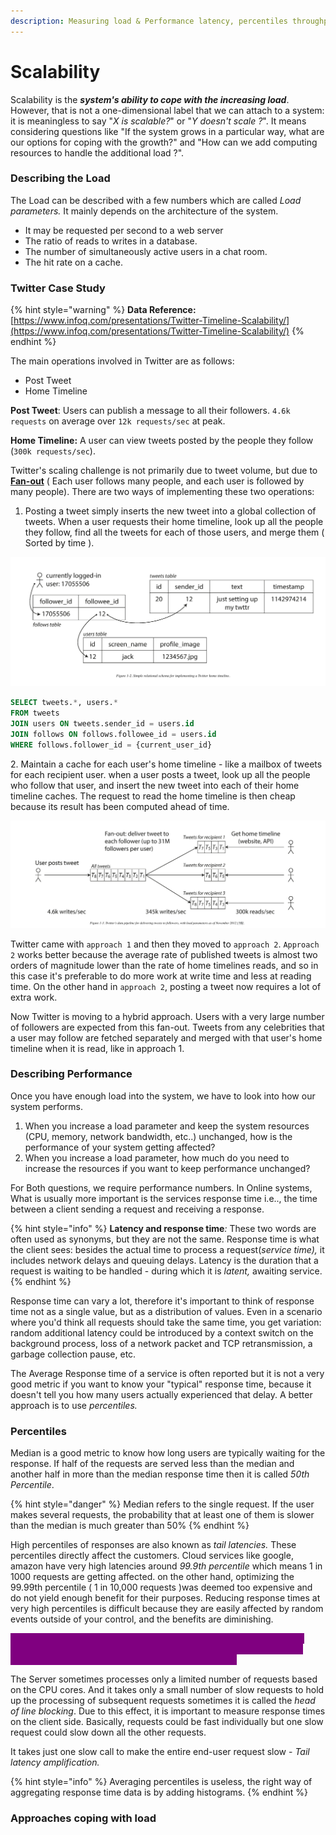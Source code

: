 ```yaml
---
description: Measuring load & Performance latency, percentiles throughput
---
```


# Scalability

Scalability is the _**system's ability to cope with the increasing load**_. However, that is not a one-dimensional label that we can attach to a system: it is meaningless to say "_X is scalable?_" or "_Y doesn't scale ?_". It means considering questions like "If the system grows in a particular way, what are our options for coping with the growth?" and "How can we add computing resources to handle the additional load ?".

### Describing the Load

The Load can be described with a few numbers which are called _Load parameters._  It mainly depends on the architecture of the system.&#x20;

* It may be requested per second to a web server
* The ratio of reads to writes in a database.
* The number of simultaneously active users in a chat room.
* The hit rate on a cache.

### Twitter Case Study

{% hint style="warning" %}
**Data Reference:** [https://www.infoq.com/presentations/Twitter-Timeline-Scalability/](https://www.infoq.com/presentations/Twitter-Timeline-Scalability/)
{% endhint %}

The main operations involved in Twitter are as follows:

* Post Tweet
* Home Timeline

**Post Tweet**: Users can publish a message to all their followers. `4.6k requests` on average over `12k requests/sec` at peak.

**Home Timeline:** A user can view tweets posted by the people they follow (`300k requests/sec`).

Twitter's scaling challenge is not primarily due to tweet volume, but due to [**Fan-out**](https://en.wikipedia.org/wiki/Fan-out) ( Each user follows many people, and each user is followed by many people). There are two ways of implementing these two operations:

1. Posting a tweet simply inserts the new tweet into a global collection of tweets. When a user requests their home timeline, look up all the people they follow, find all the tweets for each of those users, and merge them ( Sorted by time ).

![](<../../.gitbook/assets/image (77).png>)

```sql
SELECT tweets.*, users.* 
FROM tweets 
JOIN users ON tweets.sender_id = users.id
JOIN follows ON follows.followee_id = users.id
WHERE follows.follower_id = {current_user_id}
```

&#x20;2\. Maintain a cache for each user's home timeline - like a mailbox of tweets for each recipient user. when a user posts a tweet, look up all the people who follow that user, and insert the new tweet into each of their home timeline caches. The request to read the home timeline is then cheap because its result has been computed ahead of time.&#x20;

![](<../../.gitbook/assets/image (140).png>)

Twitter came with `approach 1` and then they moved to `approach 2`. `Approach 2` works better because the average rate of published tweets is almost two orders of magnitude lower than the rate of home timelines reads, and so in this case it's preferable to do more work at write time and less at reading time. On the other hand in `approach 2`, posting a tweet now requires a lot of extra work.&#x20;

Now Twitter is moving to a hybrid approach.  Users with a very large number of followers are expected from this fan-out. Tweets from any celebrities that a user may follow are fetched separately and merged with that user's home timeline when it is read, like in approach 1.

### Describing Performance

Once you have enough load into the system, we have to look into how our system performs.

1. When you increase a load parameter and keep the system resources (CPU, memory, network bandwidth, etc..) unchanged, how is the performance of your system getting affected?
2. When you increase a load parameter, how much do you need to increase the resources if you want to keep performance unchanged?

For Both questions, we require performance numbers. In Online systems, What is usually more important is the services response time i.e.., the time between a client sending a request and receiving a response.&#x20;

{% hint style="info" %}
&#x20;**Latency and response time**_:_ These two words are often used as synonyms, but they are not the same. Response time is what the client sees: besides the actual time to process a request(_service time),_ it includes network delays and queuing delays. Latency is the duration that a request is waiting to be handled - during which it is _latent,_ awaiting service.
{% endhint %}

Response time can vary a lot, therefore it's important to think of response time not as a single value, but as a distribution of values. Even in a scenario where you'd think all requests should take the same time, you get variation: random additional latency could be introduced by a context switch on the background process, loss of a network packet and TCP retransmission, a garbage collection pause, etc.

The Average Response time of a service is often reported but it is not a very good metric if you want to know your "typical" response time, because it doesn't tell you how many users actually experienced that delay. A better approach is to use _percentiles._

### **Percentiles**

Median is a good metric to know how long users are typically waiting for the response. If half of the requests are served less than the median and another half in more than the median response time then it is called _50th Percentile_.&#x20;

{% hint style="danger" %}
&#x20;Median refers to the single request. If the user makes several requests, the probability that at least one of them is slower than the median is much greater than 50%
{% endhint %}

High percentiles of responses are also known as _tail latencies._ These percentiles directly affect the customers. Cloud services like google, amazon have very high latencies around _99.9th percentile_ which means 1 in 1000 requests are getting affected. on the other hand, optimizing the 99.99th percentile ( 1 in 10,000 requests )was deemed too expensive and do not yield enough benefit for their purposes. Reducing response times at very high percentiles is difficult because they are easily affected by random events outside of your control, and the benefits are diminishing.

<mark style="color:purple;background-color:purple;">Percentiles are often used in SLOs (Service Level Objectives) and SLAs (Service Level Agreements). They set the expectations of a user, and a refund may be demanded if the expectation is not met.</mark>

The Server sometimes processes only a limited number of requests based on the CPU cores. And it takes only a small number of slow requests to hold up the processing of subsequent requests sometimes it is called the _head of line blocking_. Due to this effect, it is important to measure response times on the client side. Basically, requests could be fast individually but one slow request could slow down all the other requests.

It takes just one slow call to make the entire end-user request slow - _Tail latency amplification._

{% hint style="info" %}
Averaging percentiles is useless, the right way of aggregating response time data is by adding histograms.
{% endhint %}

### **Approaches coping with load**
